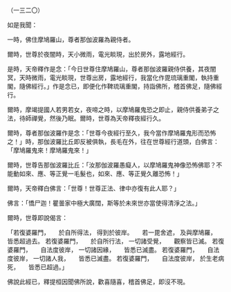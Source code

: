 （一三二〇）

如是我聞：

一時，佛住摩鳩羅山，尊者那伽波羅為親侍者。

爾時，世尊於夜闇時，天小微雨，電光睒現，出於房外，露地經行。

是時，天帝釋作是念：「今日世尊住摩鳩羅山，尊者那伽波羅親侍供養，其夜闇冥，天時微雨，電光睒現，世尊出房，露地經行，我當化作毘琉璃重閣，執持重閣，隨佛經行。」作是念已，即便化作鞞琉璃重閣，持詣佛所，稽首佛足，隨佛經行。

爾時，摩竭提國人若男若女，夜啼之時，以摩鳩羅鬼恐之即止，親侍供養弟子之法，待師禪覺，然後乃眠。爾時，世尊為天帝釋夜經行久。

爾時，尊者那伽波羅作是念：「世尊今夜經行至久，我今當作摩鳩羅鬼形而恐怖之！」時，那伽波羅比丘即反被俱執，長毛在外，往在世尊經行道頭，白佛言：「摩鳩羅鬼來！摩鳩羅鬼來！」

爾時，世尊告那伽波羅比丘：「汝那伽波羅愚癡人，以摩鳩羅鬼神像恐怖佛耶？不能動如來、應、等正覺一毛髮也，如來、應、等正覺久離恐怖！」

爾時，天帝釋白佛言：「世尊！世尊正法、律中亦復有此人耶？」

佛言：「憍尸迦！瞿曇家中極大廣闊，斯等於未來世亦當使得清淨之法。」

爾時，世尊即說偈言：

「若復婆羅門，　　於自所得法，
得到於彼岸。　　若一毘舍遮，
及與摩鳩羅，　　皆悉超過去。
若復婆羅門，　　於自所行法，
一切諸受覺，　　觀察皆已滅。
若復婆羅門，　　自法度彼岸，
一切諸因緣，　　皆悉已滅盡。
若復婆羅門，　　自法度彼岸，
一切諸人我，　　皆悉已滅盡。
若復婆羅門，　　自法度彼岸，
於生老病死，　　皆悉已超過。」

佛說此經已，釋提桓因聞佛所說，歡喜隨喜，稽首佛足，即沒不現。






